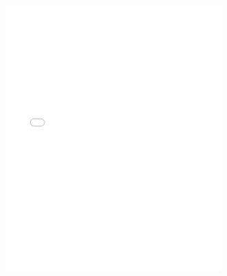 <p></p>
<div class = "container" align = "center">
<embed src="/content/research/cu-icar/IEEE_Cyber_Poster.pdf" type="application/pdf" style="width:100%; height:620px" />
</div>

<!-- <object data="/content/research/afrl/Probabilistically_Conservative_Paper.pdf" type="application/pdf" width="100%" height="100%">
    <p>It appears you don't have a PDF plugin for this browser.
    No biggie... you can <a href="/content/research/afrl/Probabilistically_Conservative_Paper.pdf">click here to
    download the PDF file.</a></p>
</object> -->
